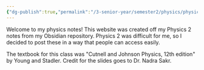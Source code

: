 ```yaml
---
{"dg-publish":true,"permalink":"/3-senior-year/semester2/physics/physics-note-site/01-home/","tags":["gardenEntry"]}
---
```


Welcome to my physics notes! This website was created off my Physics 2 notes from my Obsidian repository. Physics 2 was difficult for me, so I decided to post these in a way that people can access easily.

The textbook for this class was "Cutnell and Johnson Physics, 12th edition" by Young and Stadler. Credit for the slides goes to Dr. Nadra Sakr.
